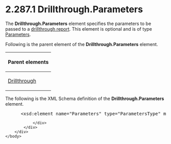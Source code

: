 <html dir="LTR" xmlns:mshelp="http://msdn.microsoft.com/mshelp" xmlns:ddue="http://ddue.schemas.microsoft.com/authoring/2003/5" xmlns:xlink="http://www.w3.org/1999/xlink" xmlns:tool="http://www.microsoft.com/tooltip">
    <head>
        <meta http-equiv="Content-Type" content="text/html; CHARSET=utf-8"></meta>
        <meta name="save" content="history"></meta>
        <title>2.287.1 Drillthrough.Parameters</title>
        <xml>
            <mshelp:toctitle title="2.287.1 Drillthrough.Parameters"></mshelp:toctitle>
            <mshelp:rltitle title="[MS-RDL]: Drillthrough.Parameters"></mshelp:rltitle>
            <mshelp:keyword index="A" term="4fe6e95b-29de-404e-ba26-289acc14c37e"></mshelp:keyword>
            <mshelp:attr name="DCSext.ContentType" value="open specification"></mshelp:attr>
            <mshelp:attr name="AssetID" value="4fe6e95b-29de-404e-ba26-289acc14c37e"></mshelp:attr>
            <mshelp:attr name="TopicType" value="kbRef"></mshelp:attr>
            <mshelp:attr name="DCSext.Title" value="[MS-RDL]: Drillthrough.Parameters" />
        </xml>
    </head>
    <body>
        <div id="header">
            <h1 class="heading">2.287.1 Drillthrough.Parameters</h1>
        </div>
        <div id="mainSection">
            <div id="mainBody">
                <div id="allHistory" class="saveHistory"></div>
                <div id="sectionSection0" class="section" name="collapseableSection">
                    

<p>The <b>Drillthrough.Parameters</b> element specifies the
parameters to be passed to a <a href="b2482b3f-74ab-4ca8-a9e5-c07955011743.htm#gt_c721324d-392e-42b1-b8ba-a3759d1cdfed">drillthrough
report</a>. This element is optional and is of type <a href="f7dec362-cf85-4dd9-9f29-7e8101e80b9a.htm">Parameters</a>.</p>

<p>Following is the parent element of the <b>Drillthrough.Parameters</b>
element.</p>

<table>
 <thead>
  <tr>
   <th>
   <p>Parent elements</p>
   </th>
  </tr>
 </thead>
 <tr>
  <td>
  <p><a href="aaf071a8-a76c-47c4-9f23-787eab6c13a0.htm">Drillthrough</a></p>
  </td>
 </tr>
</table>

<p>The following is the XML Schema definition of the <b>Drillthrough.Parameters</b>
element.</p>

<dl>
<dd>
<div><pre> &lt;xsd:element name=&quot;Parameters&quot; type=&quot;ParametersType&quot; minOccurs=&quot;0&quot;&gt;
</pre></div>
</dd></dl>


                </div>
            </div>
        </div>
    </body>
</html>